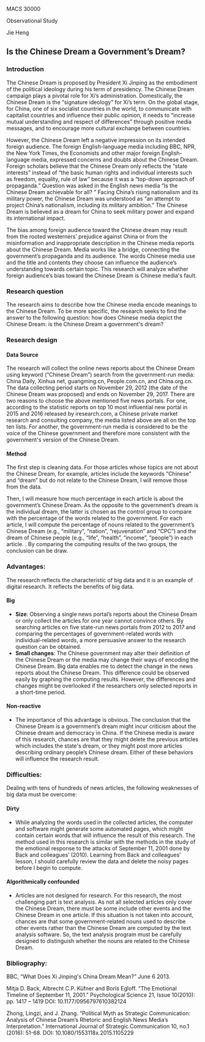 MACS 30000Observational Study Jie Heng## Is the Chinese Dream a Government’s Dream?### IntroductionThe Chinese Dream is proposed by President Xi Jinping as the embodiment of the political ideology during his term of presidency. The Chinese Dream campaign plays a pivotal role for Xi’s administration. Domestically, the Chinese Dream is the “signature ideology” for Xi’s term. On the global stage, for China, one of six socialist countries in the world, to communicate with capitalist countries and influence their public opinion, it needs to “increase mutual understanding and respect of differences” through positive media messages, and to encourage more cultural exchange between countries. However, the Chinese Dream left a negative impression on its intended foreign audience. The foreign English-language media including BBC, NPR, the New York Times, the Economists and other major foreign English-language media, expressed concerns and doubts about the Chinese Dream.  Foreign scholars believe that the Chinese Dream only reflects the “state interests” instead of “the basic human rights and individual interests such as freedom, equality, rule of law” because it was a “top-down approach of propaganda.”  Question was asked in the English news media “Is the Chinese Dream achievable for all? ” Facing China’s rising nationalism and its military power, the Chinese Dream was understood as “an attempt to project China’s nationalism, including its military ambition.” The Chinese Dream is believed as a dream for China to seek military power and expand its international impact.The bias among foreign audience toward the Chinese dream may result from the rooted westerners’ prejudice against China or from the misinformation and inappropriate description in the Chinese media reports about the Chinese Dream. Media works like a bridge, connecting the government’s propaganda and its audience. The words Chinese media use and the title and contents they choose can influence the audience’s understanding towards certain topic. This research will analyze whether foreign audience’s bias toward the Chinese Dream is Chinese media's fault.### Research questionThe research aims to describe how the Chinese media encode meanings to the Chinese Dream. To be more specific, the research seeks to find the answer to the following question: how does Chinese media depict the Chinese Dream: is the Chinese Dream a government's dream? ### Research design#### Data SourceThe research will collect the online news reports about the Chinese Dream using keyword (“Chinese Dream”) search from the government-run media: China Daily, Xinhua net, guangming.cn, People.com.cn, and China.org.cn. The data collecting period starts on November 29, 2012 (the date of the Chinese Dream was proposed) and ends on November 29, 2017. There are two reasons to choose the above mentioned five news portals. For one, according to the statistic reports on top 10 most influential new portal in 2015 and 2016 released by iresearch.com, a Chinese private market research and consulting company, the media listed above are all on the top ten lists. For another, the government-run media is considered to be the voice of the Chinese government and therefore more consistent with the government's version of the Chinese Dream.#### MethodThe first step is cleaning data. For those articles whose topics are not about the Chinese Dream, for example, articles include the keywords “Chinese” and “dream” but do not relate to the Chinese Dream, I will remove those from the data. Then, I will measure how much percentage in each article is about the government’s Chinese Dream. As the opposite to the government’s dream is the individual dream, the latter is chosen as the control group to compare with the percentage of the words related to the government. For each article, I will compute the percentage of nouns related to the government’s Chinese Dream (e.g., “military”, “nation”, “rejuvenation” and “CPC”) and the dream of Chinese people (e.g., “life”, “health”, “income”, “people”) in each article. . By comparing the computing results of the two groups, the conclusion can be draw. ### Advantages:The research reflects the characteristic of big data and it is an example of digital research. It reflects the benefits of big data. #### Big - **Size**: Observing a single news portal’s reports about the Chinese Dream or only collect the articles for one year cannot convince others. By searching articles on five state-run news portals from 2012 to 2017 and comparing the percentages of government-related words with individual-related words, a more persuasive answer to the research question can be obtained.- **Small changes**: The Chinese government may alter their definition of the Chinese Dream or the media may change their ways of encoding the Chinese Dream. Big data enables me to detect the change in the news reports about the Chinese Dream. This difference could be observed easily by graphing the computing results. However, the differences and changes might be overlooked if the researchers only selected reports in a short-time period. #### Non-reactive- The importance of this advantage is obvious. The conclusion that the Chinese Dream is a government’s dream might incur criticism about the Chinese dream and democracy in China. If the Chinese media is aware of this research, chances are that they might delete the previous articles which includes the state's dream, or they might post more articles describing ordinary people’s Chinese dream. Either of these behaviors will influence the research result. ### Difficulties:Dealing with tens of hundreds of news articles, the following weaknesses of big data must be overcome:#### Dirty- While analyzing the words used in the collected articles, the computer and software might generate some automated pages, which might contain certain words that will influence the result of this research. The method used in this research is similar with the methods in the study of the emotional response to the attacks of September 11, 2001 done by Back and colleagues’ (2010). Learning from Back and colleagues’ lesson, I should carefully review the data and delete the noisy pages before I begin to compute.#### Algorithmically confounded- Articles are not designed for research. For this research, the most challenging part is text analysis. As not all selected articles only cover the Chinese Dream, there must be some include other events and the Chinese Dream in one article. If this situation is not taken into account, chances are that some government-related nouns used to describe other events rather than the Chinese Dream are computed by the text analysis software. So, the text analysis program must be carefully designed to distinguish whether the nouns are related to the Chinese Dream.### Bibliography:BBC, “What Does Xi Jinping's China Dream Mean?” June 6 2013.Mitja D. Back, Albrecht C.P. Küfner and Boris Egloff. “The Emotional Timeline of September 11, 2001.” Psychological Science 21, Issue 10(2010): pp. 1417 – 1419 DOI: 10.1177/0956797610382124Zhong, Lingzi,  and J.  Zhang. “Political  Myth as Strategic Communication: Analysis of Chinese Dream’s Rhetoric and English News Media’s Interpretation.” International Journal of Strategic Communication 10, no.1 (2016): 51-68. DOI: 10.1080/1553118x.2015.1105229